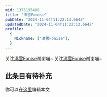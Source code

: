 ```yaml
---
mid: 1373195486
title: "沸雪Fonise"
pubDate: "2024-11-04T11:22:13.664Z"
updatedDate: "2024-11-04T11:22:13.664Z"
profile:
  {
    Nickname: ["沸雪Fonise"],
  }
---
```


关注[沸雪Fonise](https://space.bilibili.com/1373195486)谢谢喵~ 关注[沸雪Fonise](https://space.bilibili.com/1373195486)谢谢喵~

## 此条目有待补充
你可以在[这里](https://github.com/Yuhanawa/VTuber.ICU-Content/edit/master/v/沸雪Fonise/index.md)编辑本文
